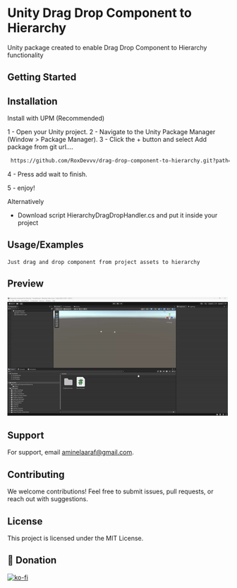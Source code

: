 

# Unity Drag Drop Component to Hierarchy

Unity package created to enable Drag Drop Component to Hierarchy functionality


## Getting Started
## Installation

Install with UPM (Recommended)


  1 - Open your Unity project.
  2 - Navigate to the Unity Package Manager (Window > Package Manager).
  3 - Click the + button and select Add package from git url....
  ```bash
   https://github.com/RoxDevvv/drag-drop-component-to-hierarchy.git?path=/Assets/DragDropComponentHierarchy
  ```
  4 - Press add wait to finish.
  
  5 - enjoy!

Alternatively
 - Download script HierarchyDragDropHandler.cs and put it inside your project
    
## Usage/Examples

```
Just drag and drop component from project assets to hierarchy 
```


## Preview

![caption](https://raw.githubusercontent.com/RoxDevvv/drag-drop-component-to-hierarchy/main/Preview.gif)


## Support

For support, email aminelaaraf@gmail.com.


## Contributing

We welcome contributions! Feel free to submit issues, pull requests, or reach out with suggestions.
## License

This project is licensed under the MIT License.


## 💸 Donation
[![ko-fi](https://ko-fi.com/img/githubbutton_sm.svg)](https://ko-fi.com/roxdevvv)